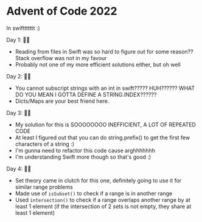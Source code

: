 # Advent of Code 2022

In swifttttttt :)

Day 1: 🌟🌟
- Reading from files in Swift was so hard to figure out for some reason?? Stack overflow was not in my favour
- Probably not one of my more efficient solutions either, but oh well

Day 2: 🌟🌟
- You cannot subscript strings with an int in swift????? HUH?????? WHAT DO YOU MEAN I GOTTA DEFINE A STRING.INDEX??????
- Dicts/Maps are your best friend here.

Day 3: 🌟🌟
- My solution for this is SOOOOOOOO INEFFICIENT, A LOT OF REPEATED CODE
- At least I figured out that you can do string.prefix() to get the first few characters of a string :)
- I'm gunna need to refactor this code cause arghhhhhhh
- I'm understanding Swift more though so that's good :)

Day 4: 🌟🌟
- Set theory came in clutch for this one, definitely going to use it for similar range problems
- Made use of `isSubset()` to check if a range is in another range
- Used `intersection()` to check if a range overlaps another range by at least 1 element (if the intersection of 2 sets is not empty, they share at least 1 element)